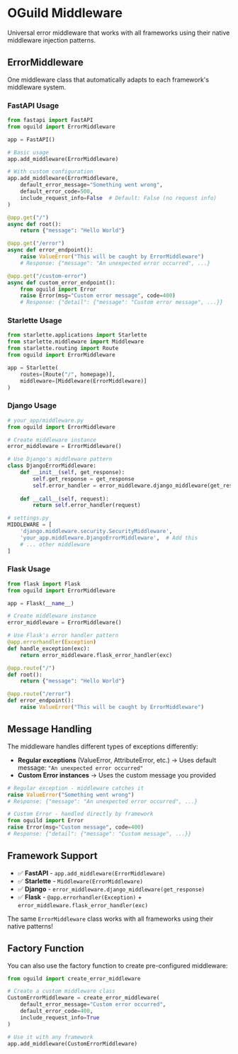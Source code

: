 # OGuild Middleware

Universal error middleware that works with all frameworks using their native middleware injection patterns.

## ErrorMiddleware

One middleware class that automatically adapts to each framework's middleware system.

### FastAPI Usage

```python
from fastapi import FastAPI
from oguild import ErrorMiddleware

app = FastAPI()

# Basic usage
app.add_middleware(ErrorMiddleware)

# With custom configuration
app.add_middleware(ErrorMiddleware, 
    default_error_message="Something went wrong",
    default_error_code=500,
    include_request_info=False  # Default: False (no request info)
)

@app.get("/")
async def root():
    return {"message": "Hello World"}

@app.get("/error")
async def error_endpoint():
    raise ValueError("This will be caught by ErrorMiddleware")
    # Response: {"message": "An unexpected error occurred", ...}

@app.get("/custom-error")
async def custom_error_endpoint():
    from oguild import Error
    raise Error(msg="Custom error message", code=400)
    # Response: {"detail": {"message": "Custom error message", ...}}
```

### Starlette Usage

```python
from starlette.applications import Starlette
from starlette.middleware import Middleware
from starlette.routing import Route
from oguild import ErrorMiddleware

app = Starlette(
    routes=[Route("/", homepage)],
    middleware=[Middleware(ErrorMiddleware)]
)
```

### Django Usage

```python
# your_app/middleware.py
from oguild import ErrorMiddleware

# Create middleware instance
error_middleware = ErrorMiddleware()

# Use Django's middleware pattern
class DjangoErrorMiddleware:
    def __init__(self, get_response):
        self.get_response = get_response
        self.error_handler = error_middleware.django_middleware(get_response)
    
    def __call__(self, request):
        return self.error_handler(request)

# settings.py
MIDDLEWARE = [
    'django.middleware.security.SecurityMiddleware',
    'your_app.middleware.DjangoErrorMiddleware',  # Add this
    # ... other middleware
]
```

### Flask Usage

```python
from flask import Flask
from oguild import ErrorMiddleware

app = Flask(__name__)

# Create middleware instance
error_middleware = ErrorMiddleware()

# Use Flask's error handler pattern
@app.errorhandler(Exception)
def handle_exception(exc):
    return error_middleware.flask_error_handler(exc)

@app.route("/")
def root():
    return {"message": "Hello World"}

@app.route("/error")
def error_endpoint():
    raise ValueError("This will be caught by ErrorMiddleware")
```

## Message Handling

The middleware handles different types of exceptions differently:

- **Regular exceptions** (ValueError, AttributeError, etc.) → Uses default message: `"An unexpected error occurred"`
- **Custom Error instances** → Uses the custom message you provided

```python
# Regular exception - middleware catches it
raise ValueError("Something went wrong")
# Response: {"message": "An unexpected error occurred", ...}

# Custom Error - handled directly by framework
from oguild import Error
raise Error(msg="Custom message", code=400)
# Response: {"detail": {"message": "Custom message", ...}}
```

## Framework Support

- ✅ **FastAPI** - `app.add_middleware(ErrorMiddleware)`
- ✅ **Starlette** - `Middleware(ErrorMiddleware)`
- ✅ **Django** - `error_middleware.django_middleware(get_response)`
- ✅ **Flask** - `@app.errorhandler(Exception)` + `error_middleware.flask_error_handler(exc)`

The same `ErrorMiddleware` class works with all frameworks using their native patterns!

## Factory Function

You can also use the factory function to create pre-configured middleware:

```python
from oguild import create_error_middleware

# Create a custom middleware class
CustomErrorMiddleware = create_error_middleware(
    default_error_message="Custom error occurred",
    default_error_code=400,
    include_request_info=True
)

# Use it with any framework
app.add_middleware(CustomErrorMiddleware)
```